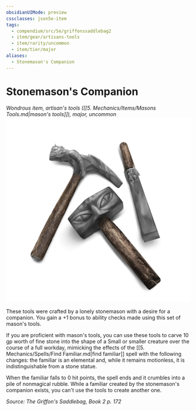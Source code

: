 ```yaml
---
obsidianUIMode: preview
cssclasses: json5e-item
tags:
  - compendium/src/5e/griffonssaddlebag2
  - item/gear/artisans-tools
  - item/rarity/uncommon
  - item/tier/major
aliases:
  - Stonemason's Companion
---
```

# Stonemason's Companion
*Wondrous item, artisan's tools ([[5. Mechanics/Items/Masons Tools.md\|mason's tools]]), major, uncommon*  
![](https://raw.githubusercontent.com/TheGiddyLimit/homebrew-img/main/img/GriffonsSaddlebag2/Items/Stonemasons-Companion.webp#right)  


These tools were crafted by a lonely stonemason with a desire for a companion. You gain a +1 bonus to ability checks made using this set of mason's tools.

If you are proficient with mason's tools, you can use these tools to carve 10 gp worth of fine stone into the shape of a Small or smaller creature over the course of a full workday, mimicking the effects of the [[5. Mechanics/Spells/Find Familiar.md\|find familiar]] spell with the following changes: the familiar is an elemental and, while it remains motionless, it is indistinguishable from a stone statue.

When the familiar falls to 0 hit points, the spell ends and it crumbles into a pile of nonmagical rubble. While a familiar created by the stonemason's companion exists, you can't use the tools to create another one.

*Source: The Griffon's Saddlebag, Book 2 p. 172*

